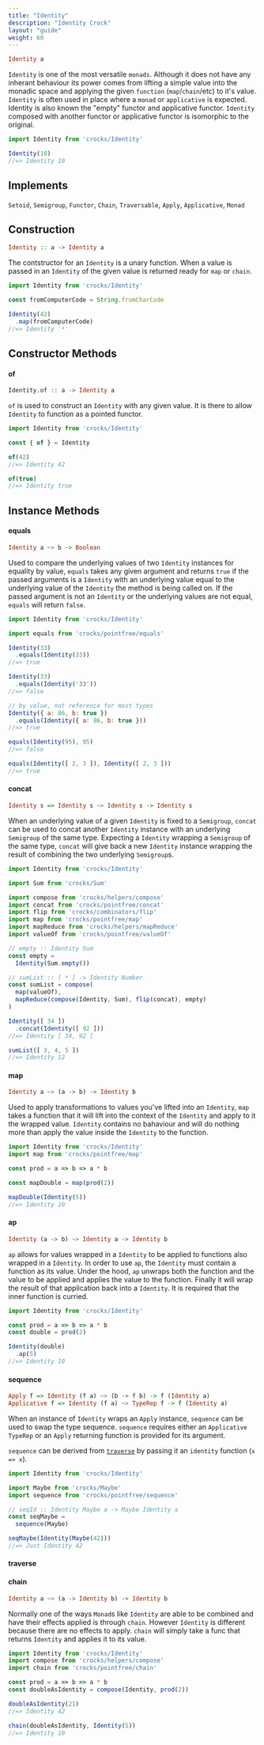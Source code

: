 ```yaml
---
title: "Identity"
description: "Identity Crock"
layout: "guide"
weight: 60
---
```


```haskell
Identity a
```

`Identity` is one of the most versatile `monads`. Although it does not have any 
inherant behaviour its power comes from lifting a simple value into the monadic
space and applying the given `function` (`map`/`chain`/etc) to it's value. 
`Identity` is often used in place where a `monad` or `applicative` is expected. 
Identity is also known the "empty" functor and applicative functor. `Identity` 
composed with another functor or applicative functor is isomorphic to the 
original.

```javascript
import Identity from 'crocks/Identity'

Identity(10)
//=> Identity 10
```
<article id="topic-implements">

## Implements
`Setoid`, `Semigroup`, `Functor`, `Chain`, `Traversable`, `Apply`, `Applicative`, `Monad`

</article>

<article id="topic-construction">

## Construction

```haskell
Identity :: a -> Identity a
```

The contstructor for an `Identity` is a unary function. When a value is passed
in an `Identity` of the given value is returned ready for `map` or `chain`. 

```javascript
import Identity from 'crocks/Identity'

const fromComputerCode = String.fromCharCode

Identity(42)
  .map(fromComputerCode)
//=> Identity '*'

```

</article>

<article id="topic-constructor">

## Constructor Methods

#### of

```haskell
Identity.of :: a -> Identity a
```

`of` is used to construct an `Identity` with any given value. It is there to
allow `Identity` to function as a pointed functor. 

```javascript
import Identity from 'crocks/Identity'

const { of } = Identity

of(42)
//=> Identity 42

of(true)
//=> Identity true

```

</article>

<article id="topic-instance">

## Instance Methods

#### equals

```haskell
Identity a ~> b -> Boolean
```

Used to compare the underlying values of two `Identity` instances for equality by
value, `equals` takes any given argument and returns `true` if the passed
arguments is a `Identity` with an underlying value equal to the underlying value
of the `Identity` the method is being called on. If the passed argument is not
an `Identity` or the underlying values are not equal, `equals` will return `false`.

```javascript
import Identity from 'crocks/Identity'

import equals from 'crocks/pointfree/equals'

Identity(33)
  .equals(Identity(33))
//=> true

Identity(33)
  .equals(Identity('33'))
//=> false

// by value, not reference for most types
Identity({ a: 86, b: true })
  .equals(Identity({ a: 86, b: true }))
//=> true

equals(Identity(95), 95)
//=> false

equals(Identity([ 2, 3 ]), Identity([ 2, 3 ]))
//=> true
```

#### concat

```haskell
Identity s => Identity s ~> Identity s -> Identity s
```

When an underlying value of a given `Identity` is fixed to a `Semigroup`, 
`concat` can be used to concat another `Identity` instance with an underlying
`Semigroup` of the same type. Expecting a `Identity` wrapping a `Semigroup` of
the same type, `concat` will give back a new `Identity` instance wrapping the
result of combining the two underlying `Semigroup`s.

```javascript
import Identity from 'crocks/Identity'

import Sum from 'crocks/Sum'

import compose from 'crocks/helpers/compose'
import concat from 'crocks/pointfree/concat'
import flip from 'crocks/combinators/flip'
import map from 'crocks/pointfree/map'
import mapReduce from 'crocks/helpers/mapReduce'
import valueOf from 'crocks/pointfree/valueOf'

// empty :: Identity Sum
const empty =
  Identity(Sum.empty())

// sumList :: [ * ] -> Identity Number
const sumList = compose(
  map(valueOf),
  mapReduce(compose(Identity, Sum), flip(concat), empty)
)

Identity([ 34 ])
  .concat(Identity([ 92 ]))
//=> Identity [ 34, 92 ]

sumList([ 3, 4, 5 ])
//=> Identity 12

```

#### map

```haskell
Identity a ~> (a -> b) -> Identity b
```

Used to apply transformations to values you've lifted into an `Identity`, `map`
takes a function that it will lift into the context of the `Identity` and apply
to it the wrapped value. `Identity` contains no bahaviour and will do nothing
more than apply the value inside the `Identity` to the function.

```javascript
import Identity from 'crocks/Identity'
import map from 'crocks/pointfree/map'

const prod = a => b => a * b

const mapDouble = map(prod(2))

mapDouble(Identity(5))
//=> Identity 10
```

#### ap

```haskell
Identity (a -> b) ~> Identity a -> Identity b
```

`ap` allows for values wrapped in a `Identity` to be applied to functions also
wrapped in a `Identity`. In order to use `ap`, the `Identity` must contain a
function as its value. Under the hood, `ap` unwraps both the function
and the value to be applied and applies the value to the function. Finally it
will wrap the result of that application back into a `Identity`. It is required
that the inner function is curried.

```javascript
import Identity from 'crocks/Identity'

const prod = a => b => a * b
const double = prod(2)

Identity(double)
  .ap(5)
//=> Identity 10

```

#### sequence

```haskell
Apply f => Identity (f a) ~> (b -> f b) -> f (Identity a)
Applicative f => Identity (f a) ~> TypeRep f -> f (Identity a)
```

When an instance of `Identity` wraps an `Apply` instance, `sequence` can be used to
swap the type sequence. `sequence` requires either an `Applicative TypeRep` or
an `Apply` returning function is provided for its argument.

`sequence` can be derived from [`traverse`](#traverse) by passing it an
`identity` function (`x => x`).

```javascript
import Identity from 'crocks/Identity'

import Maybe from 'crocks/Maybe'
import sequence from 'crocks/pointfree/sequence'

// seqId :: Identity Maybe a -> Maybe Identity a
const seqMaybe =
  sequence(Maybe)

seqMaybe(Identity(Maybe(42)))
//=> Just Identity 42
```

#### traverse

#### chain

```haskell
Identity a ~> (a -> Identity b) -> Identity b
```

Normally one of the ways `Monad`s like `Identity` are able to be combined and 
have their effects applied is through `chain`. However `Identity` is different
because there are no effects to apply. `chain` will simply take a func that 
returns `Identity` and applies it to its value.

```javascript
import Identity from 'crocks/Identity'
import compose from 'crocks/helpers/compose'
import chain from 'crocks/pointfree/chain'

const prod = a => b => a * b
const doubleAsIdentity = compose(Identity, prod(2))

doubleAsIdentity(21)
//=> Identity 42

chain(doubleAsIdentity, Identity(5))
//=> Identity 10

```

</article>
